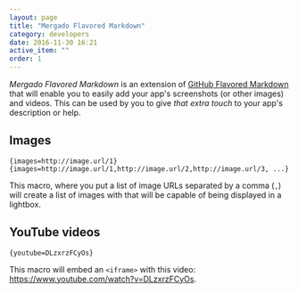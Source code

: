 ```yaml
---
layout: page
title: "Mergado Flavored Markdown"
category: developers
date: 2016-11-30 16:21
active_item: ""
order: 1
---
```


*Mergado Flavored Markdown* is an extension of [GitHub Flavored Markdown](https://guides.github.com/features/mastering-markdown/) that will enable you to easily add your app's screenshots (or other images) and videos.
This can be used by you to give *that extra touch* to your app's description or help.

## Images

```
{images=http://image.url/1}
{images=http://image.url/1,http://image.url/2,http://image.url/3, ...}
```

This macro, where you put a list of image URLs separated by a comma (`,`) will create a list of images with that will be capable of being displayed in a lightbox.

## YouTube videos

```
{youtube=DLzxrzFCyOs}
```

This macro will embed an `<iframe>` with this video: https://www.youtube.com/watch?v=DLzxrzFCyOs.
